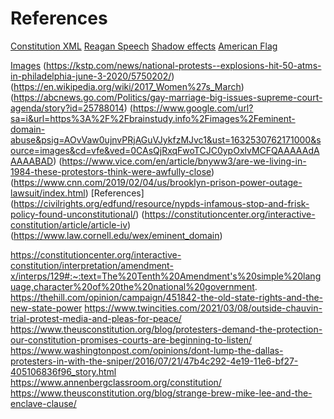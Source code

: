 # References

[Constitution XML](https://github.com/usgpo/house-manual/tree/master/114/original-file-names)
[Reagan Speech](https://www.youtube.com/watch?v=9h7xD4mIcdw)
[Shadow effects](https://getcssscan.com/css-box-shadow-examples)
[American Flag](https://pngtree.com/free-png-vectors/american-flag)

[Images](https://www.aljazeera.com/gallery/2020/11/5/in-pictures-3)
(https://kstp.com/news/national-protests--explosions-hit-50-atms-in-philadelphia-june-3-2020/5750202/)
(https://en.wikipedia.org/wiki/2017_Women%27s_March)
(https://abcnews.go.com/Politics/gay-marriage-big-issues-supreme-court-agenda/story?id=25788014)
(https://www.google.com/url?sa=i&url=https%3A%2F%2Fbrainstudy.info%2Fimages%2Feminent-domain-abuse&psig=AOvVaw0ujnvPRjAGuVJykfzMJvc1&ust=1632530762171000&source=images&cd=vfe&ved=0CAsQjRxqFwoTCJC0ypOxlvMCFQAAAAAdAAAAABAD)
(https://www.vice.com/en/article/bnyww3/are-we-living-in-1984-these-protestors-think-were-awfully-close)
(https://www.cnn.com/2019/02/04/us/brooklyn-prison-power-outage-lawsuit/index.html)
[References] (https://civilrights.org/edfund/resource/nypds-infamous-stop-and-frisk-policy-found-unconstitutional/)
(https://constitutioncenter.org/interactive-constitution/article/article-iv)
(https://www.law.cornell.edu/wex/eminent_domain)

https://constitutioncenter.org/interactive-constitution/interpretation/amendment-x/interps/129#:~:text=The%20Tenth%20Amendment's%20simple%20language,character%20of%20the%20national%20government.
https://thehill.com/opinion/campaign/451842-the-old-state-rights-and-the-new-state-power
https://www.twincities.com/2021/03/08/outside-chauvin-trial-protest-media-and-pleas-for-peace/
https://www.theusconstitution.org/blog/protesters-demand-the-protection-our-constitution-promises-courts-are-beginning-to-listen/
https://www.washingtonpost.com/opinions/dont-lump-the-dallas-protesters-in-with-the-sniper/2016/07/21/47b4c292-4e19-11e6-bf27-405106836f96_story.html
https://www.annenbergclassroom.org/constitution/
https://www.theusconstitution.org/blog/strange-brew-mike-lee-and-the-enclave-clause/


